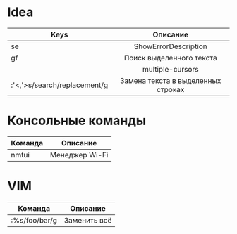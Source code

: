 # Idea
| Keys                         |              Описание              |
|------------------------------|:----------------------------------:|
| se                           |        ShowErrorDescription        |
| gf                           |      Поиск выделенного текста      |
| <A-n>                        |          multiple-cursors          |
| :'<,'>s/search/replacement/g | Замена текста в выделенных строках |


# Консольные команды
| Команда |    Описание    |
|---------|:--------------:|
| nmtui   | Менеджер Wi-Fi |

# VIM
| Команда       |   Описание   |
|---------------|:------------:|
| :%s/foo/bar/g | Заменить всё |

